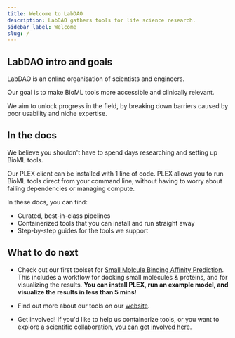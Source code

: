 ```yaml
---
title: Welcome to LabDAO
description: LabDAO gathers tools for life science research.
sidebar_label: Welcome
slug: /
---
```


## LabDAO intro and goals

LabDAO is an online organisation of scientists and engineers. 

Our goal is to make BioML tools more accessible and clinically relevant. 

We aim to unlock progress in the field, by breaking down barriers caused by poor usability and niche expertise.


## In the docs

We believe you shouldn't have to spend days researching and setting up BioML tools.

Our PLEX client can be installed with 1 line of code. PLEX allows you to run BioML tools direct from your command line, without having to worry about failing dependencies or managing compute.

In these docs, you can find:

- Curated, best-in-class pipelines
- Containerized tools that you can install and run straight away
- Step-by-step guides for the tools we support

## What to do next

- Check out our first toolset for [Small Molcule Binding Affinity Prediction](https://docs.labdao.xyz/small-molecule-binding/overview). 
This includes a workflow for docking small molecules & proteins, and for visualizing the results. **You can install PLEX, run an example model, and visualize the results in less than 5 mins!**

- Find out more about our tools on our [website](https://labdao.xyz/tools).

- Get involved! If you'd like to help us containerize tools, or you want to explore a scientific collaboration, [you can get involved here](https://docs.labdao.xyz/about-us/get-involved/).
